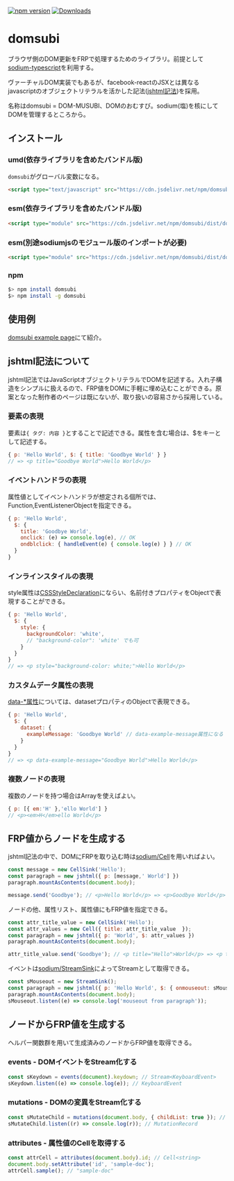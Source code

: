 [![npm version](https://badge.fury.io/js/domsubi.svg)](https://badge.fury.io/js/domsubi)
[![Downloads](http://img.shields.io/npm/dm/domsubi.svg)](https://npmjs.org/package/domsubi)

# domsubi
ブラウザ側のDOM更新をFRPで処理するためのライブラリ。前提として[sodium-typescript](https://github.com/SodiumFRP/sodium-typescript/)を利用する。

ヴァーチャルDOM実装でもあるが、facebook-reactのJSXとは異なるjavascriptのオブジェクトリテラルを活かした記法([jshtml記法](#jshtml%E8%A8%98%E6%B3%95%E3%81%AB%E3%81%A4%E3%81%84%E3%81%A6))を採用。

名称はdomsubi = DOM-MUSUBI、DOMのおむすび。sodium(塩)を核にしてDOMを管理するところから。

## インストール
### umd(依存ライブラリを含めたバンドル版)
`domsubi`がグローバル変数になる。
```html
<script type="text/javascript" src="https://cdn.jsdelivr.net/npm/domsubi/dist/domsubi.umd.js"></script>
```
### esm(依存ライブラリを含めたバンドル版)
```html
<script type="module" src="https://cdn.jsdelivr.net/npm/domsubi/dist/domsubi.min.js"></script>
```
### esm(別途sodiumjsのモジュール版のインポートが必要)
```html
<script type="module" src="https://cdn.jsdelivr.net/npm/domsubi/dist/domsubi.esm.js"></script>
```
### npm
```bash
$> npm install domsubi
$> npm install -g domsubi
```

## 使用例
[domsubi example page](https://junkieta.github.io/domsubi/)にて紹介。

## jshtml記法について
jshtml記法ではJavaScriptオブジェクトリテラルでDOMを記述する。入れ子構造をシンプルに扱えるので、FRP値をDOMに手軽に埋め込むことができる。原案となった制作者のページは既にないが、取り扱いの容易さから採用している。

### 要素の表現
要素は`{ タグ: 内容 }`とすることで記述できる。属性を含む場合は、$をキーとして記述する。
```javascript
{ p: 'Hello World', $: { title: 'Goodbye World' } }
// => <p title="Goodbye World">Hello World</p>
```

### イベントハンドラの表現
属性値としてイベントハンドラが想定される個所では、Function,EventListenerObjectを指定できる。
```javascript
{ p: 'Hello World',
  $: {
    title: 'Goodbye World',
    onclick: (e) => console.log(e), // OK
    ondblclick: { handleEvent(e) { console.log(e) } } // OK
  }
}
```

### インラインスタイルの表現
style属性は[CSSStyleDeclaration](https://developer.mozilla.org/ja/docs/Web/API/CSSStyleDeclaration)にならい、名前付きプロパティをObjectで表現することができる。
```javascript
{ p: 'Hello World',
  $: {
    style: {
      backgroundColor: 'white',
      // "background-color": 'white' でも可
    }
  }
}
// => <p style="background-color: white;">Hello World</p>
```

### カスタムデータ属性の表現
[data-*属性](https://developer.mozilla.org/ja/docs/Web/API/HTMLElement/dataset)については、datasetプロパティのObjectで表現できる。
```javascript
{ p: 'Hello World',
  $: {
    dataset: {
      exampleMessage: 'Goodbye World' // data-example-message属性になる
    }
  }
}
// => <p data-example-message="Goodbye World">Hello World</p>
```

### 複数ノードの表現
複数のノードを持つ場合はArrayを使えばよい。
```javascript
{ p: [{ em:'H' },'ello World'] }
// <p><em>H</em>ello World</p>
```

## FRP値からノードを生成する
jshtml記法の中で、DOMにFRPを取り込む時は[sodium/Cell](https://github.com/SodiumFRP/sodium-typescript/blob/master/src/lib/sodium/Cell.ts)を用いればよい。
```javascript
const message = new CellSink('Hello');
const paragraph = new jshtml({ p: [message,' World'] })
paragraph.mountAsContents(document.body);

message.send('Goodbye'); // <p>Hello World</p> => <p>Goodbye World</p>
```
ノードの他、属性リスト、属性値にもFRP値を指定できる。
```javascript
const attr_title_value = new CellSink('Hello');
const attr_values = new Cell({ title: attr_title_value  });
const paragraph = new jshtml({ p: 'World', $: attr_values })
paragraph.mountAsContents(document.body);

attr_title_value.send('Goodbye'); // <p title="Hello">World</p> => <p title="Goodbye">World</p>
```
イベントは[sodium/StreamSink](https://github.com/SodiumFRP/sodium-typescript/blob/master/src/lib/sodium/StreamSink.ts)によってStreamとして取得できる。
```javascript
const sMouseout = new StreamSink();
const paragraph = new jshtml({ p: 'Hello World', $: { onmouseout: sMouseout } })
paragraph.mountAsContents(document.body);
sMouseout.listen((e) => console.log('mouseout from paragraph'));
```

## ノードからFRP値を生成する
ヘルパー関数群を用いて生成済みのノードからFRP値を取得できる。

### events - DOMイベントをStream化する
```javascript
const sKeydown = events(document).keydown; // Stream<KeyboardEvent>
sKeydown.listen((e) => console.log(e)); // KeyboardEvent
```

### mutations - DOMの変異をStream化する
```javascript
const sMutateChild = mutations(document.body, { childList: true }); // Stream<MutationRecord>
sMutateChild.listen((r) => console.log(r)); // MutationRecord
```

### attributes - 属性値のCellを取得する
```javascript
const attrCell = attributes(document.body).id; // Cell<string>
document.body.setAttribute('id', 'sample-doc');
attrCell.sample(); // "sample-doc"
```
